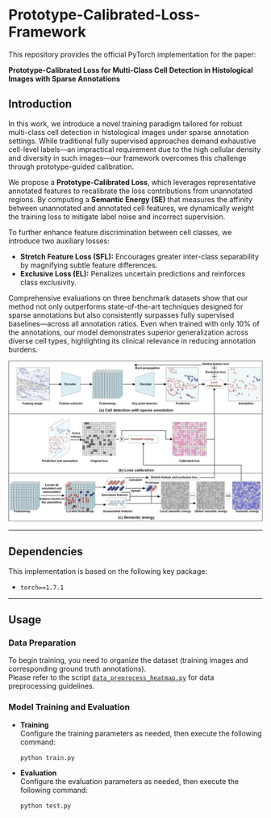# Prototype-Calibrated-Loss-Framework

This repository provides the official PyTorch implementation for the paper:

**Prototype-Calibrated Loss for Multi-Class Cell Detection in Histological Images with Sparse Annotations**

## Introduction
In this work, we introduce a novel training paradigm tailored for robust multi-class cell detection in histological images under sparse annotation settings. While traditional fully supervised approaches demand exhaustive cell-level labels—an impractical requirement due to the high cellular density and diversity in such images—our framework overcomes this challenge through prototype-guided calibration.

We propose a **Prototype-Calibrated Loss**, which leverages representative annotated features to recalibrate the loss contributions from unannotated regions. By computing a **Semantic Energy (SE)** that measures the affinity between unannotated and annotated cell features, we dynamically weight the training loss to mitigate label noise and incorrect supervision.

To further enhance feature discrimination between cell classes, we introduce two auxiliary losses:
- **Stretch Feature Loss (SFL):** Encourages greater inter-class separability by magnifying subtle feature differences.
- **Exclusive Loss (EL):** Penalizes uncertain predictions and reinforces class exclusivity.

Comprehensive evaluations on three benchmark datasets show that our method not only outperforms state-of-the-art techniques designed for sparse annotations but also consistently surpasses fully supervised baselines—across all annotation ratios. Even when trained with only 10% of the annotations, our model demonstrates superior generalization across diverse cell types, highlighting its clinical relevance in reducing annotation burdens.

![Method Overview](img/method.png)

---

## Dependencies

This implementation is based on the following key package:

- `torch==1.7.1`


---

## Usage

### Data Preparation

To begin training, you need to organize the dataset (training images and corresponding ground truth annotations).  
Please refer to the script [`data_preprocess_heatmap.py`](./data_preprocess_heatmap.py) for data preprocessing guidelines.

### Model Training and Evaluation

- **Training**  
  Configure the training parameters as needed, then execute the following command:  
  ```bash
  python train.py
- **Evaluation**  
  Configure the evaluation parameters as needed, then execute the following command:  
  ```bash
  python test.py
